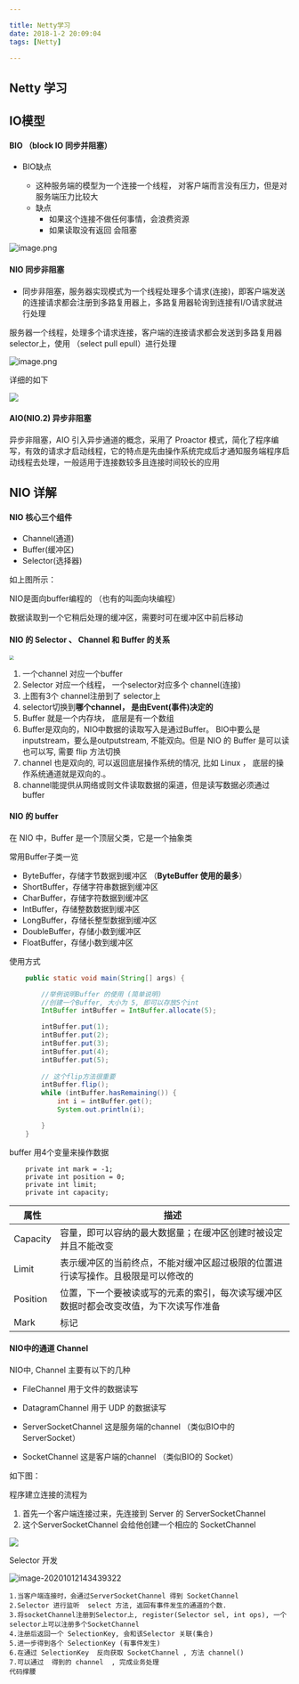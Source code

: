 ```yaml
---

title: Netty学习
date: 2018-1-2 20:09:04
tags: [Netty]

---
```

## Netty 学习

## IO模型

#### BIO （block IO   同步并阻塞）

- BIO缺点

  - 这种服务端的模型为一个连接一个线程， 对客户端而言没有压力，但是对服务端压力比较大
  - 缺点
    - 如果这个连接不做任何事情，会浪费资源
    - 如果读取没有返回 会阻塞

     

  

![image.png](https://i.loli.net/2020/01/21/bLFolXSvmVNKHQt.png)



#### NIO 同步非阻塞

- 同步非阻塞，服务器实现模式为一个线程处理多个请求(连接)，即客户端发送的连接请求都会注册到多路复用器上，多路复用器轮询到连接有I/O请求就进行处理 

服务器一个线程，处理多个请求连接，客户端的连接请求都会发送到多路复用器selector上，使用 （select  pull  epull）进行处理

![image.png](https://i.loli.net/2020/01/21/fPxcCn15bm4iQvo.png)

详细的如下

<img src="https://i.loli.net/2020/01/21/q9DSgVLWf7Zax5U.png"/>



#### AIO(NIO.2) 异步非阻塞

异步非阻塞，AIO 引入异步通道的概念，采用了 Proactor 模式，简化了程序编写，有效的请求才启动线程，它的特点是先由操作系统完成后才通知服务端程序启动线程去处理，一般适用于连接数较多且连接时间较长的应用









## NIO 详解

#### NIO 核心三个组件

- Channel(通道)
- Buffer(缓冲区)
- Selector(选择器) 

如上图所示：

NIO是面向buffer编程的   （也有的叫面向块编程）

数据读取到一个它稍后处理的缓冲区，需要时可在缓冲区中前后移动


#### NIO 的 Selector 、 Channel 和 Buffer 的关系

<img src="https://i.loli.net/2020/01/27/ZzB5MqXa6InNtTL.png" style="zoom:50%;" /> 

1. 一个channel 对应一个buffer
2. Selector 对应一个线程， 一个selector对应多个 channel(连接)
3. 上图有3个 channel注册到了 selector上
4. selector切换到**哪个channel， 是由Event(事件)决定的**
5. Buffer 就是一个内存块， 底层是有一个数组
6. Buffer是双向的，NIO中数据的读取写入是通过Buffer。  BIO中要么是inputstream，要么是outputstream, 不能双向。但是 NIO 的 Buffer 是可以读也可以写, 需要 flip 方法切换 
7. channel 也是双向的, 可以返回底层操作系统的情况, 比如 Linux ， 底层的操作系统通道就是双向的.。
8. channel能提供从网络或则文件读取数据的渠道，但是读写数据必须通过buffer





#### NIO 的 buffer

在 NIO 中，Buffer 是一个顶层父类，它是一个抽象类

常用Buffer子类一览

-  ByteBuffer，存储字节数据到缓冲区  （**ByteBuffer 使用的最多**）
- ShortBuffer，存储字符串数据到缓冲区
- CharBuffer，存储字符数据到缓冲区
- IntBuffer，存储整数数据到缓冲区
- LongBuffer，存储长整型数据到缓冲区
- DoubleBuffer，存储小数到缓冲区
- FloatBuffer，存储小数到缓冲区 

使用方式

```java
    public static void main(String[] args) {

        //举例说明Buffer 的使用 (简单说明)
        //创建一个Buffer, 大小为 5, 即可以存放5个int
        IntBuffer intBuffer = IntBuffer.allocate(5);

        intBuffer.put(1);
        intBuffer.put(2);
        intBuffer.put(3);
        intBuffer.put(4);
        intBuffer.put(5);
				
      	// 这个flip方法很重要
        intBuffer.flip();
        while (intBuffer.hasRemaining()) {
            int i = intBuffer.get();
            System.out.println(i);

        }
    }
```

buffer 用4个变量来操作数据
```
    private int mark = -1;
    private int position = 0;
    private int limit;
    private int capacity;

```
| **属性** | **描述**                                                     |
| -------- | ------------------------------------------------------------ |
| Capacity | 容量，即可以容纳的最大数据量；在缓冲区创建时被设定并且不能改变 |
| Limit    | 表示缓冲区的当前终点，不能对缓冲区超过极限的位置进行读写操作。且极限是可以修改的 |
| Position | 位置，下一个要被读或写的元素的索引，每次读写缓冲区数据时都会改变改值，为下次读写作准备 |
| Mark     | 标记                                                         |





#### NIO中的通道 Channel

NIO中,  Channel 主要有以下的几种

- FileChannel 用于文件的数据读写

- DatagramChannel 用于 UDP 的数据读写
- ServerSocketChannel   这是服务端的channel   （类似BIO中的 ServerSocket）
- SocketChannel  这是客户端的channel  （类似BIO的 Socket）



如下图：

 程序建立连接的流程为

1. 首先一个客户端连接过来，先连接到 Server 的 ServerSocketChannel
2. 这个ServerSocketChannel 会给他创建一个相应的 SocketChannel

<img src="https://i.loli.net/2020/01/21/q9DSgVLWf7Zax5U.png"/>







Selector 开发

![image-20201012143439322](https://gitee.com/guxiangfly/blogimage/raw/master/img/image-20201012143439322.png)

```
1.当客户端连接时，会通过ServerSocketChannel 得到 SocketChannel
2.Selector 进行监听  select 方法, 返回有事件发生的通道的个数.
3.将socketChannel注册到Selector上, register(Selector sel, int ops), 一个selector上可以注册多个SocketChannel
4.注册后返回一个 SelectionKey, 会和该Selector 关联(集合)
5.进一步得到各个 SelectionKey (有事件发生)
6.在通过 SelectionKey  反向获取 SocketChannel , 方法 channel()
7.可以通过  得到的 channel  , 完成业务处理
代码撑腰
```

